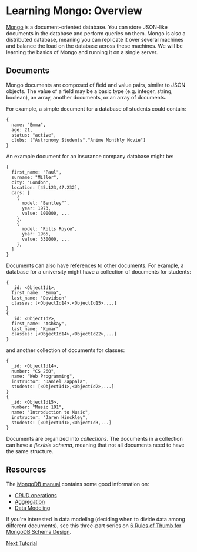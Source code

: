 # Learning Mongo: Overview

[Mongo](https://www.mongodb.com/) is a document-oriented database. You can
store JSON-like documents in the database and perform queries on them.
Mongo is also a distributed database, meaning you can replicate it over
several machines and balance the load on the database across these machines.
We will be learning the basics of Mongo and running it on a single server.

## Documents

Mongo documents are composed of field and value pairs, similar to JSON objects.
The value of a field may be a basic type (e.g. integer, string, boolean),
an array, another documents, or an array of documents.

For example, a simple document for a database of students could contain:

```
{
  name: "Emma",
  age: 21,
  status: "active",
  clubs: ["Astronomy Students","Anime Monthly Movie"]
}
```

An example document for an insurance company database might be:

```
{
  first_name: "Paul",
  surname: "Miller",
  city: "London",
  location: [45.123,47.232],
  cars: [
    {
      model: "Bentley"”,
      year: 1973,
      value: 100000, ...
    },
    {
      model: "Rolls Royce",
      year: 1965,
      value: 330000, ...
    },
  ]
}
```

Documents can also have references to other documents.
For example, a database for a university might have a collection of documents for students:

```
{
  _id: <ObjectId1>,
  first_name: "Emma",
  last_name: "Davidson"
  classes: [<ObjectId14>,<ObjectId15>,...]
}
{
  _id: <ObjectId2>,
  first_name: "Ashkay",
  last_name: "Kumar"
  classes: [<ObjectId14>,<ObjectId22>,...]
}

```

and another collection of documents for classes:

```
{
  _id: <ObjectId14>,
  number: "CS 260",
  name: "Web Programming",
  instructor: "Daniel Zappala",
  students: [<ObjectId1>,<ObjectId2>,...]
}
{
  _id: <ObjectId15>,
  number: "Music 101",
  name: "Introduction to Music",
  instructor: "Jaren Hinckley",
  students: [<ObjectId1>,<ObjectId3,...]
}
```

Documents are organized into *collections*. The documents in a collection can have a *flexible schema*, meaning that not all documents need to have the same structure.

## Resources

The [MongoDB manual](https://docs.mongodb.com/manual/) contains some good information on:

* [CRUD operations](https://docs.mongodb.com/manual/crud/)
* [Aggregation](https://docs.mongodb.com/manual/aggregation/)
* [Data Modeling](https://docs.mongodb.com/manual/core/data-modeling-introduction/)

If you're interested in data modeling (deciding when to divide data among different documents), see this three-part series on [6 Rules of Thumb for MongoDB Schema Design](https://www.mongodb.com/blog/post/6-rules-of-thumb-for-mongodb-schema-design-part-1?_ga=2.173464736.2038315200.1552159589-1012387045.1552159589).

[Next Tutorial](INSTALLATION.md)
